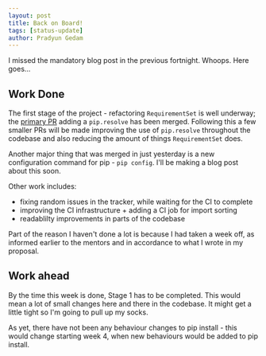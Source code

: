 ```yaml
---
layout: post
title: Back on Board!
tags: [status-update]
author: Pradyun Gedam
---
```


I missed the mandatory blog post in the previous fortnight. Whoops. Here goes...

## Work Done

The first stage of the project - refactoring `RequirementSet` is well underway; the [primary PR][PR-4526] adding a `pip.resolve` has been merged. Following this a few smaller PRs will be made improving the use of `pip.resolve` throughout the codebase and also reducing the amount of things `RequirementSet` does.

Another major thing that was merged in just yesterday is a new configuration command for pip - `pip config`. I'll be making a blog post about this soon.

Other work includes:

- fixing random issues in the tracker, while waiting for the CI to complete
- improving the CI infrastructure + adding a CI job for import sorting
- readablilty improvements in parts of the codebase

Part of the reason I haven't done a lot is because I had taken a week off, as informed earlier to the mentors and in accordance to what I wrote in my proposal.

## Work ahead

By the time this week is done, Stage 1 has to be completed. This would mean a lot of small changes here and there in the codebase. It might get a little tight so I'm going to pull up my socks.

As yet, there have not been any behaviour changes to pip install - this would change starting week 4, when new behaviours would be added to pip install.

[PR-4526]: https://github.com/pypa/pip/pull/4526
